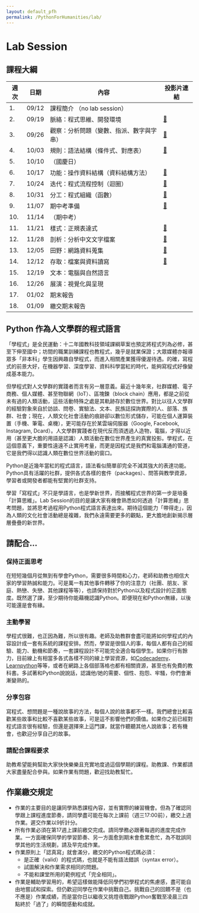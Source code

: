 ```yaml
---
layout: default_pfh
permalink: /PythonForHumanities/lab/
---
```


Lab Session
===========

課程大綱
-------

| 週次 | 日期 |           內容                        | 投影片連結 |
| ----| -----|--------------------------------------|----------|
| 1.  | 09/12|  課程簡介 （no lab session）           |           |
| 2.  | 09/19|  脈絡：程式思維、開發環境                |   [🔗][w2] |
| 3.  | 09/26|  觀察：分析問題（變數、指派、數字與字串）   |   [🔗][w3] |
| 4.  | 10/03|  規則：語法結構（條件式、對應表）          |  [🔗][w4]  |
| 5.  | 10/10|  （國慶日）                            |
| 6.  | 10/17|  功能：操作資料結構（資料結構方法）        |  [🔗][w6]  |
| 7.  | 10/24|  迭代：程式流程控制（迴圈）               |  [🔗][w7]  |
| 8.  | 10/31|  分工：程式組織（函數）                  |  [🔗][w8]  |
| 9.  | 11/07|  期中考準備                            |  [🔗][w9]  |
| 10.  | 11/14|  （期中考）                           |
| 11.  | 11/21|  樣式：正規表達式                      |  [🔗][w11]  |
| 12.  | 11/28|  剖析：分析中文文字檔案                 |  [🔗][w12]  |
| 13.  | 12/05|  田野：網路資料蒐集                    |  [🔗][w13]  |
| 14.  | 12/12|  存取：檔案與資料讀寫                   |  [🔗][w14]  |
| 15.  | 12/19|  文本：電腦與自然語言                   |
| 16.  | 12/26|  展演：視覺化與呈現                     |
| 17.  | 01/02|  期末報告                             |
| 18.  | 01/09|  繳交期末報告                          |

[w2]:https://docs.google.com/presentation/d/1nvdXhE-HQqtjLFTL6zL1gcnQ-DVpHUETdTT00M28HI8/edit?usp=sharing
[w3]:https://docs.google.com/presentation/d/1tC5rDWTjwftrwuXJux0ydRgz2eICsUnlRWPdBcZRgSU/edit?usp=sharing
[w4]:https://docs.google.com/presentation/d/1ViWN7nhabkomNc508C1Am0Lz-FiaaRX2nps67Fi2kjI/edit?usp=sharing
[w6]:https://drive.google.com/open?id=1l5z3erlN0U4rNj2oVDFROrwJ35u79W-ct7bChKDtxOs
[w7]:https://docs.google.com/presentation/d/1KClaEANP1yRj63LpE-pUds-wvvOydAlEI1qlrBwwqus/edit?usp=sharing
[w8]:https://docs.google.com/presentation/d/1BqbNGBqXJZSfIgwqNDNDFX_xu5yNtzfVZ7XWjJowJJo/edit?usp=sharing
[w9]:https://docs.google.com/presentation/d/1GD2MC91HdEs-vKwjL_xY_mdThflVgk5YGsm3Ipj42vM/edit?usp=sharing
[w11]:https://docs.google.com/presentation/d/1xZUbcX1haocGEn7O9FEiT8tnjy_z7ErYpzyyRVQRMjc/edit?usp=sharing
[w12]:https://docs.google.com/presentation/d/1tXucAP3mRK0LfZBvJosEQjTJfgdJvxJOJO0uM1Shg6o/edit?usp=sharing
[w13]:https://docs.google.com/presentation/d/16EkIuY1z9VJxEUCMmAE8l1z_Qt_LCjYfOZOWgMwVNhw/edit?usp=sharing
[w14]:https://docs.google.com/presentation/d/1czltdRveXiN-58MrF8povT51vzZUC-JZqtM9w_M-Nf0/edit?usp=sharing
[w15]:https://docs.google.com/presentation/d/10axw2qdwlOFBBklctvAnX5GRCXVnNW5r5zMh8NwLZQ4/edit?usp=sharing

Python 作為人文學群的程式語言
-------------------------
「學程式」是全民運動：十二年國教科技領域課綱草案也預定將程式列為必修，甚至下伸至國中；坊間的職業訓練課程也教程式，幾乎是就業保證；大眾媒體亦報導眾多「非本科」學生因興趣自學程式，而進入相關產業獲得優渥待遇。的確，寫程式的前景大好，在機器學習、深度學習、資料科學當紅的時代，能夠寫程式好像變成基本能力。

但學程式對人文學群的實踐者而言有另一層意義。最近十幾年來，社群媒體、電子商務、個人媒體、甚至物聯網（IoT）、區塊鍊（block chain）應用，都是之前從未有過的人類活動，這些活動特殊之處是其軌跡存於數位世界。對比以往人文學群的經驗對象來自於訪談、問卷、實驗法、文本、民族誌探詢實際的人、部落、族群、社會；現在，人類文化社會活動的痕跡卻以數位形式儲存，可能在個人運算裝置（手機、筆電、桌機），更可能存在於某雲端伺服器（Google, Facebook, Instagram, Dcard）。人文學群實踐者在現代反而須透過人造物，電腦，才得以近用（甚至更大膽的用語是認識）人類活動在數位世界產生的真實投影。學程式，在這個意義下，重要性遠遠不止實用考量，而更是因程式是我們和電腦溝通的管道，它是我們得以認識人類在數位世界活動的窗口。

Python是近幾年當紅的程式語言，語法看似簡單卻完全不減其強大的表達功能。Python具有活躍的社群，提供各式各樣的套件（packages）、問答與教學資源，學習者或開發者都能有堅實的社群支持。

學習「寫程式」不只是學語言，也是學新世界，而接觸程式世界的第一步是培養「計算思維」。Lab Session的目的是讓大家有機會熟悉如何透過「計算思維」思考問題，並將思考過程用Python程式語言表達出來。期待這個能力「帶得走」，因為人類的文化社會活動總是複雜，我們永遠需要更多的觀點，更大膽地創新揭示層層疊疊的新世界。



請配合...
--------

### 保持正面思考

在短短幾個月從無到有學會Python，需要很多時間和心力，老師和助教也相信大家的學習熱誠和能力。可是萬一有其他事件轉移了你的注意力（社團、朋友、家庭、熱戀、失戀、其他課程等等），也請保持對於Python以及程式設計的正面態度。既然選了課，至少期待你能藉機認識Python。即便現在和Python無緣，以後可能還是會有緣。

### 主動學習
學程式很難，也正因為難，所以很有趣。老師及助教群會盡可能將如何學程式的內容設計成一套有系統的課程安排。然而，學習是很個人的事，每個人都有自己的經驗、能力、動機和節奏，一套課程設計不可能完全適合每個學生。如果你行有餘力，目前線上有相當多各式各樣不同的線上學習資源，如[Codecademy][codecademy]、[Learnpython][learnpython]等等，或者在網路上各個部落格也都有相關資源，甚至也有免費的教科書。多試著和Python說說話，認識他/她的需要、個性、抱怨、牢騷，你們會漸漸變熟的。

[codecademy]: https://www.codecademy.com/learn/learn-python
[learnpython]: https://www.learnpython.org/

### 分享包容
寫程式、想問題是一種說故事的方法，每個人說的故事都不一樣。我們總會比較喜歡某些故事和比較不喜歡某些故事，可是這不影響他們的價值。如果你之前已經對程式語言很有經驗，但還是選擇來上這門課，就當作聽聽其他人說故事；若有機會，也歡迎分享自己的故事。

### 請配合課程要求
助教希望能夠幫助大家快快樂樂且充實地度過這個學期的課程。助教課、作業都請大家盡量配合參與。如果作業有問題，歡迎找助教幫忙。

作業繳交規定
----------

* 作業的主要目的是讓同學熟悉課程內容，並有實際的練習機會。但為了確認同學跟上課程進度節奏，請同學盡可能在每次上課前（週三17:00前），繳交上週作業。遲交作業以9折計分。
* 所有作業必須在第17週上課前繳交完成。請同學務必跟著每週的進度完成作業。一方面確保同學的學習節奏、另一方面愈到期末會愈累愈忙，為不耽誤同學其他的生活規劃，請及早完成作業。
* 作業原則上「認真寫」就會滿分，繳交的Python程式碼必須：
  * 是正確（valid）的程式碼，也就是不能有語法錯誤（syntax error）。
  * 試圖解決和作業需求相同的問題。
  * 不能和課堂所用的範例程式「完全相同」。
* 作業是輔助學習用的，希望這樣做能降低同學們初學程式的焦慮感，盡可能自由地嘗試和探索。但仍歡迎同學在作業中挑戰自己。挑戰自己的回饋不是（也不應是）作業成績，而是當你日以繼夜又挑燈夜戰跟Python奮戰至凌晨三四點終於「過了」的瞬間感動和成就。

